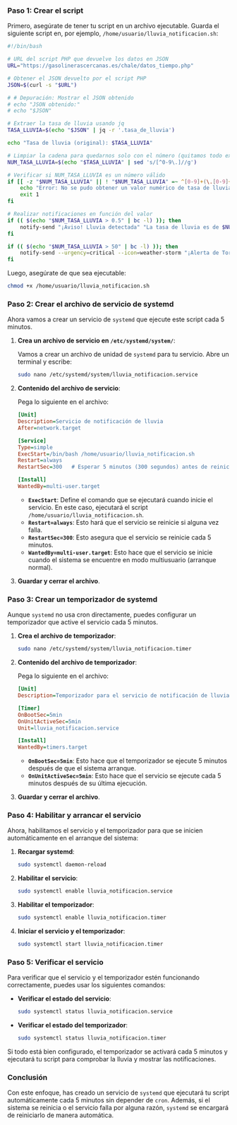 ### Paso 1: Crear el script

Primero, asegúrate de tener tu script en un archivo ejecutable. Guarda el siguiente script en, por ejemplo, `/home/usuario/lluvia_notificacion.sh`:

```bash
#!/bin/bash

# URL del script PHP que devuelve los datos en JSON
URL="https://gasolinerascercanas.es/chale/datos_tiempo.php"

# Obtener el JSON devuelto por el script PHP
JSON=$(curl -s "$URL")

# # Depuración: Mostrar el JSON obtenido
# echo "JSON obtenido:"
# echo "$JSON"

# Extraer la tasa de lluvia usando jq
TASA_LLUVIA=$(echo "$JSON" | jq -r '.tasa_de_lluvia')

echo "Tasa de lluvia (original): $TASA_LLUVIA"

# Limpiar la cadena para quedarnos solo con el número (quitamos todo excepto dígitos y punto)
NUM_TASA_LLUVIA=$(echo "$TASA_LLUVIA" | sed 's/[^0-9\.]//g')

# Verificar si NUM_TASA_LLUVIA es un número válido
if [[ -z "$NUM_TASA_LLUVIA" || ! "$NUM_TASA_LLUVIA" =~ ^[0-9]+(\.[0-9]+)?$ ]]; then
    echo "Error: No se pudo obtener un valor numérico de tasa de lluvia válido."
    exit 1
fi

# Realizar notificaciones en función del valor
if (( $(echo "$NUM_TASA_LLUVIA > 0.5" | bc -l) )); then
    notify-send "¡Aviso! Lluvia detectada" "La tasa de lluvia es de $NUM_TASA_LLUVIA mm/hr."
fi

if (( $(echo "$NUM_TASA_LLUVIA > 50" | bc -l) )); then
    notify-send --urgency=critical --icon=weather-storm "¡Alerta de Tormenta!" "Lluvia intensa: $NUM_TASA_LLUVIA mm/hr. ¡Toma precauciones!"
fi
```

Luego, asegúrate de que sea ejecutable:

```bash
chmod +x /home/usuario/lluvia_notificacion.sh
```

### Paso 2: Crear el archivo de servicio de systemd

Ahora vamos a crear un servicio de `systemd` que ejecute este script cada 5 minutos.

1. **Crea un archivo de servicio en `/etc/systemd/system/`**:

   Vamos a crear un archivo de unidad de `systemd` para tu servicio. Abre un terminal y escribe:

   ```bash
   sudo nano /etc/systemd/system/lluvia_notificacion.service
   ```

2. **Contenido del archivo de servicio**:

   Pega lo siguiente en el archivo:

   ```ini
   [Unit]
   Description=Servicio de notificación de lluvia
   After=network.target

   [Service]
   Type=simple
   ExecStart=/bin/bash /home/usuario/lluvia_notificacion.sh
   Restart=always
   RestartSec=300   # Esperar 5 minutos (300 segundos) antes de reiniciar el servicio

   [Install]
   WantedBy=multi-user.target
   ```

   - **`ExecStart`**: Define el comando que se ejecutará cuando inicie el servicio. En este caso, ejecutará el script `/home/usuario/lluvia_notificacion.sh`.
   - **`Restart=always`**: Esto hará que el servicio se reinicie si alguna vez falla.
   - **`RestartSec=300`**: Esto asegura que el servicio se reinicie cada 5 minutos.
   - **`WantedBy=multi-user.target`**: Esto hace que el servicio se inicie cuando el sistema se encuentre en modo multiusuario (arranque normal).

3. **Guardar y cerrar el archivo**.

### Paso 3: Crear un temporizador de systemd

Aunque `systemd` no usa cron directamente, puedes configurar un temporizador que active el servicio cada 5 minutos.

1. **Crea el archivo de temporizador**:

   ```bash
   sudo nano /etc/systemd/system/lluvia_notificacion.timer
   ```

2. **Contenido del archivo de temporizador**:

   Pega lo siguiente en el archivo:

   ```ini
   [Unit]
   Description=Temporizador para el servicio de notificación de lluvia

   [Timer]
   OnBootSec=5min
   OnUnitActiveSec=5min
   Unit=lluvia_notificacion.service

   [Install]
   WantedBy=timers.target
   ```

   - **`OnBootSec=5min`**: Esto hace que el temporizador se ejecute 5 minutos después de que el sistema arranque.
   - **`OnUnitActiveSec=5min`**: Esto hace que el servicio se ejecute cada 5 minutos después de su última ejecución.

3. **Guardar y cerrar el archivo**.

### Paso 4: Habilitar y arrancar el servicio

Ahora, habilitamos el servicio y el temporizador para que se inicien automáticamente en el arranque del sistema:

1. **Recargar systemd**:

   ```bash
   sudo systemctl daemon-reload
   ```

2. **Habilitar el servicio**:

   ```bash
   sudo systemctl enable lluvia_notificacion.service
   ```

3. **Habilitar el temporizador**:

   ```bash
   sudo systemctl enable lluvia_notificacion.timer
   ```

4. **Iniciar el servicio y el temporizador**:

   ```bash
   sudo systemctl start lluvia_notificacion.timer
   ```

### Paso 5: Verificar el servicio

Para verificar que el servicio y el temporizador estén funcionando correctamente, puedes usar los siguientes comandos:

- **Verificar el estado del servicio**:

  ```bash
  sudo systemctl status lluvia_notificacion.service
  ```

- **Verificar el estado del temporizador**:

  ```bash
  sudo systemctl status lluvia_notificacion.timer
  ```

Si todo está bien configurado, el temporizador se activará cada 5 minutos y ejecutará tu script para comprobar la lluvia y mostrar las notificaciones.

### Conclusión

Con este enfoque, has creado un servicio de `systemd` que ejecutará tu script automáticamente cada 5 minutos sin depender de `cron`. Además, si el sistema se reinicia o el servicio falla por alguna razón, `systemd` se encargará de reiniciarlo de manera automática.

